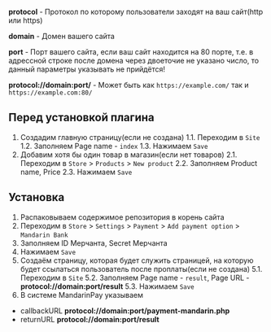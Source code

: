 **protocol** - Протокол по которому пользователи заходят на ваш сайт(http или https)

**domain** - Домен вашего сайта

**port** - Порт вашего сайта, если ваш сайт находится на 80 порте, т.е. в адрессной строке после домена через двоеточие не указано число, то данный параметры указывать не прийдётся!

**protocol://domain:port/** - Может быть как `https://example.com/` так и `https://example.com:80/`

## Перед установкой плагина

1. Создадим главную страницу(если не создана)
1.1. Переходим в `Site`
1.2. Заполняем Page name - `index`
1.3. Нажимаем `Save`
2. Добавим хотя бы один товар в магазин(если нет товаров)
2.1. Переходим в `Store` > `Products` > `New product`
2.2. Заполняем Product name, Price
2.3. Нажимаем `Save`

## Установка

1. Распаковываем содержимое репозитория в корень сайта
2. Переходим в `Store` > `Settings` > `Payment` > `Add payment option` > `Mandarin Bank`
3. Заполняем ID Мерчанта, Secret Мерчанта
4. Нажимаем `Save`
5. Cоздаём страницу, которая будет служить страницей, на которую будет ссылаться пользователь после проплаты(если не создана)
5.1. Переходим в `Site`
5.2. Заполняем Page name - `result`, Page URL - **protocol://domain:port/result**
5.3. Нажимаем `Save`
6. В системе MandarinPay указываем
- callbackURL **protocol://domain:port/payment-mandarin.php**
- returnURL **protocol://domain:port/result**
